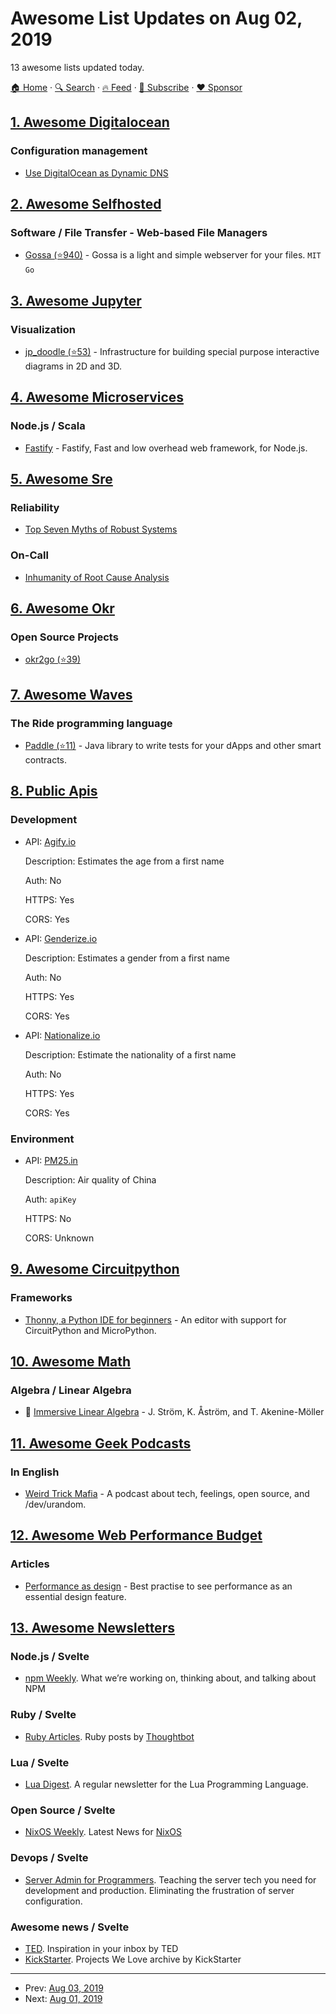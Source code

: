 # Awesome List Updates on Aug 02, 2019

13 awesome lists updated today.

[🏠 Home](/README.md) · [🔍 Search](https://www.trackawesomelist.com/search/) · [🔥 Feed](https://www.trackawesomelist.com/rss.xml) · [📮 Subscribe](https://trackawesomelist.us17.list-manage.com/subscribe?u=d2f0117aa829c83a63ec63c2f&id=36a103854c) · [❤️  Sponsor](https://github.com/sponsors/theowenyoung)



## [1. Awesome Digitalocean](/content/jonleibowitz/awesome-digitalocean/README.md)

### Configuration management

*   [Use DigitalOcean as Dynamic DNS](https://surdu.me/2019/07/28/digital-ocean-ddns.html)

## [2. Awesome Selfhosted](/content/awesome-selfhosted/awesome-selfhosted/README.md)

### Software / File Transfer - Web-based File Managers

*   [Gossa (⭐940)](https://github.com/pldubouilh/gossa) - Gossa is a light and simple webserver for your files. `MIT` `Go`

## [3. Awesome Jupyter](/content/markusschanta/awesome-jupyter/README.md)

### Visualization

*   [jp\_doodle (⭐53)](https://github.com/AaronWatters/jp_doodle) - Infrastructure for building special purpose interactive diagrams in 2D and 3D.

## [4. Awesome Microservices](/content/mfornos/awesome-microservices/README.md)

### Node.js / Scala

*   [Fastify](https://www.fastify.io/) - Fastify, Fast and low overhead web framework, for Node.js.

## [5. Awesome Sre](/content/dastergon/awesome-sre/README.md)

### Reliability

*   [Top Seven Myths of Robust Systems](https://www.verica.io/top-seven-myths-of-robust-systems/)

### On-Call

*   [Inhumanity of Root Cause Analysis](https://www.verica.io/inhumanity-of-root-cause-analysis/)

## [6. Awesome Okr](/content/domenicosolazzo/awesome-okr/README.md)

### Open Source Projects

*   [okr2go (⭐39)](https://github.com/oxisto/okr2go)

## [7. Awesome Waves](/content/msmolyakov/awesome-waves/README.md)

### The Ride programming language

*   [Paddle (⭐11)](https://github.com/msmolyakov/paddle) - Java library to write tests for your dApps and other smart contracts.

## [8. Public Apis](/content/public-apis/public-apis/README.md)

### Development

- API: [Agify.io](https://agify.io)

  Description: Estimates the age from a first name

  Auth: No

  HTTPS: Yes

  CORS: Yes


- API: [Genderize.io](https://genderize.io)

  Description: Estimates a gender from a first name

  Auth: No

  HTTPS: Yes

  CORS: Yes


- API: [Nationalize.io](https://nationalize.io)

  Description: Estimate the nationality of a first name

  Auth: No

  HTTPS: Yes

  CORS: Yes



### Environment

- API: [PM25.in](http://www.pm25.in/api_doc)

  Description: Air quality of China

  Auth: `apiKey`

  HTTPS: No

  CORS: Unknown



## [9. Awesome Circuitpython](/content/adafruit/awesome-circuitpython/README.md)

### Frameworks

*   [Thonny, a Python IDE for beginners](https://thonny.org/) - An editor with support for CircuitPython and MicroPython.

## [10. Awesome Math](/content/rossant/awesome-math/README.md)

### Algebra / Linear Algebra

*   📝 [Immersive Linear Algebra](http://immersivemath.com/ila/index.html) - J. Ström, K. Åström, and T. Akenine-Möller

## [11. Awesome Geek Podcasts](/content/ayr-ton/awesome-geek-podcasts/README.md)

### In English

*   [Weird Trick Mafia](https://weirdtrickmafia.fm/) - A podcast about tech, feelings, open source, and /dev/urandom.

## [12. Awesome Web Performance Budget](/content/pajaydev/awesome-web-performance-budget/README.md)

### Articles

*   [Performance as design](http://bradfrost.com/blog/post/performance-as-design/) - Best practise to see performance as an essential design feature.

## [13. Awesome Newsletters](/content/zudochkin/awesome-newsletters/README.md)

### Node.js / Svelte

*   [npm Weekly](https://www.npmjs.com/npm-weekly). What we’re working on, thinking about, and talking about NPM

### Ruby / Svelte

*   [Ruby Articles](https://thoughtbot.com/blog/tags/ruby). Ruby posts by [Thoughtbot](https://thoughtbot.com)

### Lua / Svelte

*   [Lua Digest](https://luadigest.immortalin.com). A regular newsletter for the Lua Programming Language.

### Open Source / Svelte

*   [NixOS Weekly](https://weekly.nixos.org). Latest News for [NixOS](https://nixos.org)

### Devops / Svelte

*   [Server Admin for Programmers](https://serversforhackers.com/). Teaching the server tech you need for development and production. Eliminating the frustration of server configuration.

### Awesome news / Svelte

*   [TED](https://www.ted.com/newsletter). Inspiration in your inbox by TED
*   [KickStarter](https://www.kickstarter.com/newsletters). Projects We Love archive by KickStarter

---

- Prev: [Aug 03, 2019](/content/2019/08/03/README.md)
- Next: [Aug 01, 2019](/content/2019/08/01/README.md)
